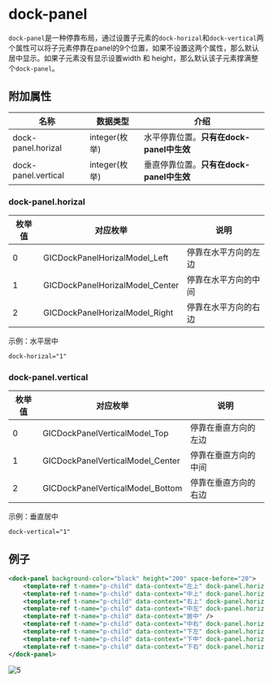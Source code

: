 # dock-panel

`dock-panel`是一种停靠布局，通过设置子元素的`dock-horizal`和`dock-vertical`两个属性可以将子元素停靠在panel的9个位置，如果不设置这两个属性，那么默认居中显示。如果子元素没有显示设置width 和 height，那么默认该子元素撑满整个`dock-panel`。



## 附加属性

| 名称                | 数据类型      | 介绍                                     |
| ------------------- | ------------- | ---------------------------------------- |
| dock-panel.horizal  | integer(枚举) | 水平停靠位置。**只有在dock-panel中生效** |
| dock-panel.vertical | integer(枚举) | 垂直停靠位置。**只有在dock-panel中生效** |

### dock-panel.horizal

| 枚举值 | 对应枚举                        | 说明                 |
| ------ | ------------------------------- | -------------------- |
| 0      | GICDockPanelHorizalModel_Left   | 停靠在水平方向的左边 |
| 1      | GICDockPanelHorizalModel_Center | 停靠在水平方向的中间 |
| 2      | GICDockPanelHorizalModel_Right  | 停靠在水平方向的右边 |

示例：水平居中

```Xml
dock-horizal="1"
```

### dock-panel.vertical

| 枚举值 | 对应枚举                         | 说明                 |
| ------ | -------------------------------- | -------------------- |
| 0      | GICDockPanelVerticalModel_Top    | 停靠在垂直方向的左边 |
| 1      | GICDockPanelVerticalModel_Center | 停靠在垂直方向的中间 |
| 2      | GICDockPanelVerticalModel_Bottom | 停靠在垂直方向的右边 |

示例：垂直居中

```Xml
dock-vertical="1"
```





## 例子

```xml
<dock-panel background-color="black" height="200" space-before="20">
    <template-ref t-name="p-child" data-context="左上" dock-panel.horizal="0" dock-panel.vertical="0" />
    <template-ref t-name="p-child" data-context="中上" dock-panel.horizal="1" dock-panel.vertical="0" />
    <template-ref t-name="p-child" data-context="右上" dock-panel.horizal="2" dock-panel.vertical="0" />
    <template-ref t-name="p-child" data-context="中左" dock-panel.horizal="0" dock-panel.vertical="1" />
    <template-ref t-name="p-child" data-context="居中" />
    <template-ref t-name="p-child" data-context="中右" dock-panel.horizal="2" dock-panel.vertical="1" />
    <template-ref t-name="p-child" data-context="下左" dock-panel.horizal="0" dock-panel.vertical="2" />
    <template-ref t-name="p-child" data-context="下中" dock-panel.horizal="1" dock-panel.vertical="2" />
    <template-ref t-name="p-child" data-context="下右" dock-panel.horizal="2" dock-panel.vertical="2" />
</dock-panel>
```



![5](../images/5.jpg)